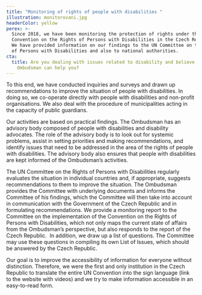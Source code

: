 ```yaml
---
title: "Monitoring of rights of people with disabilities "
illustration: monitorovani.jpg
headerColor: yellow
perex: >-
  Since 2018, we have been monitoring the protection of rights under the UN
  Convention on the Rights of Persons with Disabilities in the Czech Republic.
  We have provided information on our findings to the UN Committee on the Rights
  of Persons with Disabilities and also to national authorities. 
cta:
  title: Are you dealing with issues related to disability and believe that the
    Ombudsman can help you?
---
```


To this end, we have conducted inquiries and surveys and drawn up recommendations to improve the situation of people with disabilities. In doing so, we co-operate directly with people with disabilities and non-profit organisations. We also deal with the procedure of municipalities acting in the capacity of public guardians.

Our activities are based on practical findings. The Ombudsman has an advisory body composed of people with disabilities and disability advocates. The role of the advisory body is to look out for systemic problems, assist in setting priorities and making recommendations, and identify issues that need to be addressed in the area of the rights of people with disabilities. The advisory body also ensures that people with disabilities are kept informed of the Ombudsman’s activities.

The UN Committee on the Rights of Persons with Disabilities regularly evaluates the situation in individual countries and, if appropriate, suggests recommendations to them to improve the situation. The Ombudsman provides the Committee with underlying documents and informs the Committee of his findings, which the Committee will then take into account in communication with the Government of the Czech Republic and in formulating recommendations. We provide a monitoring report to the Committee on the implementation of the Convention on the Rights of Persons with Disabilities, which not only maps the current state of affairs from the Ombudsman’s perspective, but also responds to the report of the Czech Republic.  In addition, we draw up a list of questions. The Committee may use these questions in compiling its own List of Issues, which should be answered by the Czech Republic.

Our goal is to improve the accessibility of information for everyone without distinction. Therefore, we were the first and only institution in the Czech Republic to translate the entire UN Convention into the sign language (link to the website with videos) and we try to make information accessible in an easy-to-read form.
